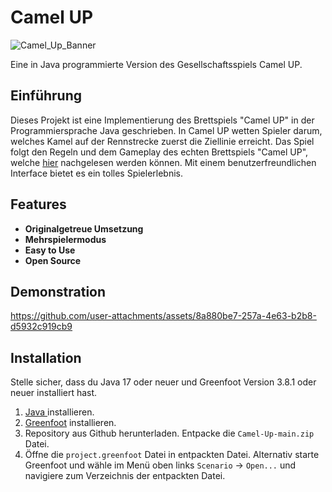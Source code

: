 # Camel UP

![Camel_Up_Banner](https://github.com/user-attachments/assets/fe8ba498-746a-4d97-a083-76338c6888cb)


Eine in Java programmierte Version des Gesellschaftsspiels Camel UP.

## Einführung

Dieses Projekt ist eine Implementierung des Brettspiels "Camel UP" in der Programmiersprache Java geschrieben. In Camel UP wetten Spieler darum, welches Kamel auf der Rennstrecke zuerst die Ziellinie erreicht. Das Spiel folgt den Regeln und dem Gameplay des echten Brettspiels "Camel UP", welche [hier](https://www.ggnf.de/spielanleitungen/camelup/camelup.pdf) nachgelesen werden können. Mit einem benutzerfreundlichen Interface bietet es ein tolles Spielerlebnis.

## Features

- **Originalgetreue Umsetzung** 
- **Mehrspielermodus**
- **Easy to Use**
- **Open Source** 

## Demonstration
https://github.com/user-attachments/assets/8a880be7-257a-4e63-b2b8-d5932c919cb9

## Installation
Stelle sicher, dass du Java 17 oder neuer und Greenfoot Version 3.8.1 oder neuer installiert hast.


1. [Java ](https://www.oracle.com/de/java/technologies/downloads/)installieren.
2. [Greenfoot](https://www.greenfoot.org/download) installieren.
3. Repository aus Github herunterladen. Entpacke die `Camel-Up-main.zip` Datei.
4. Öffne die `project.greenfoot` Datei in entpackten Datei. Alternativ starte Greenfoot und wähle im Menü oben links `Scenario` -> `Open...` und navigiere zum Verzeichnis der entpackten Datei. 

